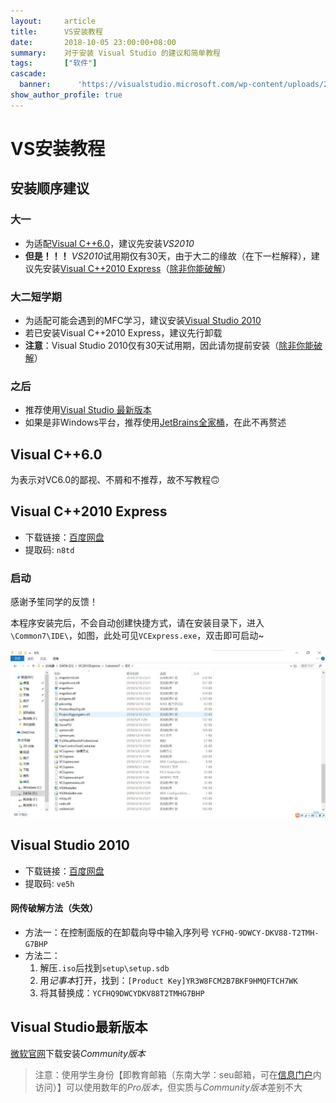 ```yaml
---
layout:     article
title:      VS安装教程
date:       2018-10-05 23:00:00+08:00
summary:    对于安装 Visual Studio 的建议和简单教程
tags:       ["软件"]
cascade:
  banner:      'https://visualstudio.microsoft.com/wp-content/uploads/2018/05/visual-studio-hero-banner.jpg'
show_author_profile: true
---
```


#   VS安装教程

##  安装顺序建议
### 大一
*   为适配<a href="#VC6">Visual C++6.0</a>，建议先安装*VS2010*
*   **但是！！！** *VS2010*试用期仅有30天，由于大二的缘故（在下一栏解释），建议先安装<a href="#VC2010">Visual C++2010 Express</a>（<a href="#crack">除非你能破解</a>）

### 大二短学期
*   为适配可能会遇到的MFC学习，建议安装<a href="#VS2010">Visual Studio 2010</a>
*   若已安装Visual C++2010 Express，建议先行卸载
*   **注意**：Visual Studio 2010仅有30天试用期，因此请勿提前安装（<a href="#crack">除非你能破解</a>）

### 之后
*   推荐使用<a href="#VSlatest">Visual Studio 最新版本</a>
*   如果是非Windows平台，推荐使用[JetBrains全家桶](https://www.jetbrains.com/)，在此不再赘述

##  <a name="VC6">Visual C++6.0</a>
为表示对VC6.0的鄙视、不屑和不推荐，故不写教程🙃

##  <a name="VC2010">Visual C++2010 Express</a>
*   下载链接：[百度网盘](https://pan.baidu.com/s/1nj0YWsiMLNVf8qW1wBC5-g)
*   提取码: `n8td`

### 启动
感谢予笙同学的反馈！

本程序安装完后，不会自动创建快捷方式，请在安装目录下，进入`\Common7\IDE\`，如图，此处可见`VCExpress.exe`，双击即可启动~

![](./VS/0.jpg)

##  <a name="VS2010">Visual Studio 2010</a>
*   下载链接：[百度网盘](https://pan.baidu.com/s/1Fe84F-eMc4cdgNQ6Ap_CtQ)
*   提取码: `ve5h`

#### <a name="crack">网传破解方法（失效）</a>
*   方法一：在控制面版的在卸载向导中输入序列号
`YCFHQ-9DWCY-DKV88-T2TMH-G7BHP`
*   方法二：
    1.   解压`.iso`后找到`setup\setup.sdb`
    2.   用*记事本*打开，找到：`[Product Key]YR3W8FCM2B7BKF9HMQFTCH7WK`
    3.   将其替换成：`YCFHQ9DWCYDKV88T2TMHG7BHP`

##  <a name="VSlatest">Visual Studio最新版本</a>
[微软官网](https://visualstudio.microsoft.com/)下载安装*Community版本*

>   注意：使用学生身份【即教育邮箱（东南大学：seu邮箱，可在[信息门户](https://my.seu.edu.cn)内访问）】可以使用数年的*Pro版本*，但实质与*Community版本*差别不大
